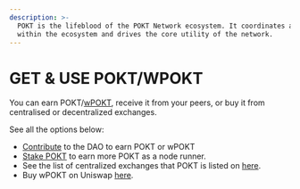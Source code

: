 ```yaml
---
description: >-
  POKT is the lifeblood of the POKT Network ecosystem. It coordinates all actors
  within the ecosystem and drives the core utility of the network.
---
```


# GET & USE POKT/WPOKT

You can earn POKT/[wPOKT](wrapped-pokt-wpokt/), receive it from your peers, or buy it from centralised or decentralized exchanges.&#x20;

See all the options below:

* [Contribute](../contribute/) to the DAO to earn POKT or wPOKT
* [Stake POKT](stake-pokt.md) to earn more POKT as a node runner.
* See the list of centralized exchanges that POKT is listed on [here](https://www.coingecko.com/en/coins/pocket-network).&#x20;
* Buy wPOKT on Uniswap [here](https://v2.info.uniswap.org/pair/0xa7fd8ff8f4cada298286d3006ee8f9c11e2ff84e).&#x20;
